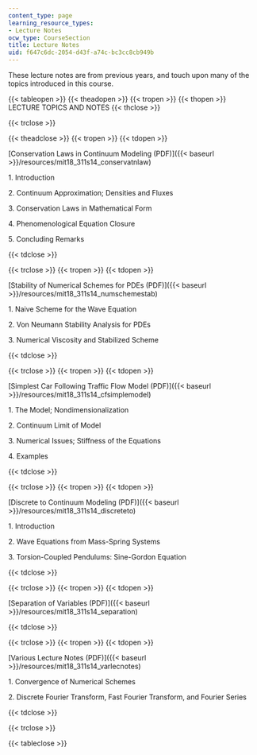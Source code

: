 ```yaml
---
content_type: page
learning_resource_types:
- Lecture Notes
ocw_type: CourseSection
title: Lecture Notes
uid: f647c6dc-2054-d43f-a74c-bc3cc8cb949b
---
```


These lecture notes are from previous years, and touch upon many of the topics introduced in this course.

{{< tableopen >}}
{{< theadopen >}}
{{< tropen >}}
{{< thopen >}}
LECTURE TOPICS AND NOTES
{{< thclose >}}

{{< trclose >}}

{{< theadclose >}}
{{< tropen >}}
{{< tdopen >}}


[Conservation Laws in Continuum Modeling (PDF)]({{< baseurl >}}/resources/mit18_311s14_conservatnlaw)

1\. Introduction

2\. Continuum Approximation; Densities and Fluxes

3\. Conservation Laws in Mathematical Form

4\. Phenomenological Equation Closure

5\. Concluding Remarks


{{< tdclose >}}

{{< trclose >}}
{{< tropen >}}
{{< tdopen >}}


[Stability of Numerical Schemes for PDEs (PDF)]({{< baseurl >}}/resources/mit18_311s14_numschemestab)

1\. Naive Scheme for the Wave Equation

2\. Von Neumann Stability Analysis for PDEs

3\. Numerical Viscosity and Stabilized Scheme


{{< tdclose >}}

{{< trclose >}}
{{< tropen >}}
{{< tdopen >}}


[Simplest Car Following Traffic Flow Model (PDF)]({{< baseurl >}}/resources/mit18_311s14_cfsimplemodel)

1\. The Model; Nondimensionalization

2\. Continuum Limit of Model

3\. Numerical Issues; Stiffness of the Equations

4\. Examples


{{< tdclose >}}

{{< trclose >}}
{{< tropen >}}
{{< tdopen >}}


[Discrete to Continuum Modeling (PDF)]({{< baseurl >}}/resources/mit18_311s14_discreteto)

1\. Introduction

2\. Wave Equations from Mass-Spring Systems

3\. Torsion-Coupled Pendulums: Sine-Gordon Equation


{{< tdclose >}}

{{< trclose >}}
{{< tropen >}}
{{< tdopen >}}


[Separation of Variables (PDF)]({{< baseurl >}}/resources/mit18_311s14_separation)


{{< tdclose >}}

{{< trclose >}}
{{< tropen >}}
{{< tdopen >}}


[Various Lecture Notes (PDF)]({{< baseurl >}}/resources/mit18_311s14_varlecnotes)

1\. Convergence of Numerical Schemes

2\. Discrete Fourier Transform, Fast Fourier Transform, and Fourier Series


{{< tdclose >}}

{{< trclose >}}

{{< tableclose >}}